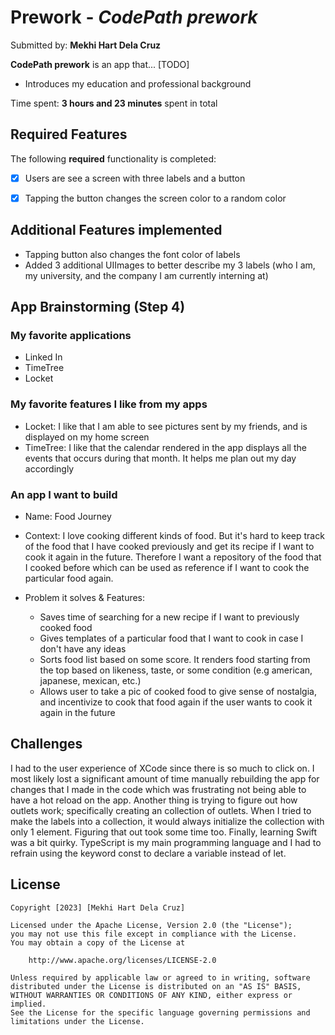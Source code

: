 # Prework - *CodePath prework*

Submitted by: **Mekhi Hart Dela Cruz**

**CodePath prework** is an app that... [TODO] 
- Introduces my education and professional background


Time spent: **3 hours and 23 minutes** spent in total

## Required Features

The following **required** functionality is completed:

- [x] Users are see a screen with three labels and a button
- [x] Tapping the button changes the screen color to a random color
 
 
## Additional Features implemented
- Tapping button also changes the font color of labels
- Added 3 additional UIImages to better describe my 3 labels (who I am, my university, and the company I am currently interning at)

## App Brainstorming (Step 4)

### My favorite applications
- Linked In
- TimeTree
- Locket

### My favorite features I like from my apps
- Locket: I like that I am able to see pictures sent by my friends, and is displayed on my home screen
- TimeTree: I like that the calendar rendered in the app displays all the events that occurs during that month. It helps me plan out my day accordingly

### An app I want to build
- Name: Food Journey
- Context: I love cooking different kinds of food. But it's hard to keep track of the food that I have cooked previously and get its recipe if I want to cook it again in the future. Therefore I want a repository of the food that I cooked before which can be used as reference if I want to cook the particular food again. 

- Problem it solves & Features: 
    - Saves time of searching for a new recipe if I want to previously cooked food
    - Gives templates of a particular food that I want to cook in case I don't have any ideas
    - Sorts food list based on some score. It renders food starting from the top based on likeness, taste, or some condition (e.g american, japanese, mexican, etc.)
    - Allows user to take a pic of cooked food to give sense of nostalgia, and incentivize to cook that food again if the user wants to cook it again in the future

## Challenges

I had to the user experience of XCode since there is so much to click on. I most likely lost a significant amount of time manually rebuilding the app for changes that I made in the code which was frustrating not being able to have a hot reload on the app. Another thing is trying to figure out how outlets work; specifically creating an collection of outlets. When I tried to make the labels into a collection, it would always initialize the collection with only 1 element. Figuring that out took some time too. Finally, learning Swift was a bit quirky. TypeScript is my main programming language and I had to refrain using the keyword const to declare a variable instead of let. 

## License

    Copyright [2023] [Mekhi Hart Dela Cruz]

    Licensed under the Apache License, Version 2.0 (the "License");
    you may not use this file except in compliance with the License.
    You may obtain a copy of the License at

        http://www.apache.org/licenses/LICENSE-2.0

    Unless required by applicable law or agreed to in writing, software
    distributed under the License is distributed on an "AS IS" BASIS,
    WITHOUT WARRANTIES OR CONDITIONS OF ANY KIND, either express or implied.
    See the License for the specific language governing permissions and
    limitations under the License.
